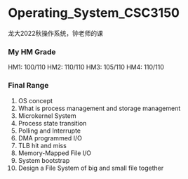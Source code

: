 # Operating_System_CSC3150
龙大2022秋操作系统，钟老师的课
### My HM Grade
  HM1: 100/110 
  HM2: 110/110 
  HM3: 105/110
  HM4: 110/110
### Final Range 
1. OS concept 
2. What is process management and storage management 
3. Microkernel System 
4. Process state transition 
5. Polling and Interrupte 
6. DMA programmed I/O 
7. TLB hit and miss 
8. Memory-Mapped File I/O 
9. System bootstrap 
10. Design a File System of big and small file together  
